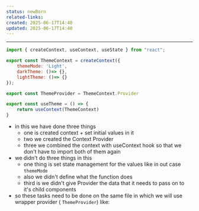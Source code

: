 ```yaml
---
status: newBorn
related-links: 
created: 2025-06-17T14:40
updated: 2025-06-17T14:40
---
```

---

```js
import { createContext, useContext, useState } from "react";

export const ThemeContext = createContext({
    themeMode: 'Light',
    darkTheme: ()=> {},
    lightTheme: ()=> {}
});

export const ThemeProvider = ThemeContext.Provider

export const useTheme = () => {
    return useContext(ThemeContext)
}
```

- in this we have done three things
	- one is created context + set initial values in it
	- two we created the Context Provider
	- three we combined the context with useContext hook so that we don't have to import both of them again
- we didn't do three things in this
	- one thing is set state management for the values like in out case `themeMode` 
	- also we didn't define what the function does
	- third is we didn't give Provider the data that it needs to pass on to it's child components
- so these tasks need to be done on the same file in which we will use wrapper provider ( `ThemeProvider`) 
like:

```jsx

```

